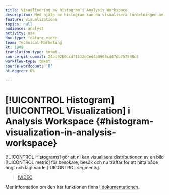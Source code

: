 ```yaml
---
title: Visualisering av histogram i Analysis Workspace
description: Med hjälp av histogram kan du visualisera fördelningen av ett mätvärde mellan besökare, besök och nu träffar för att hitta både värdefulla och värdefulla segment.
feature: visualizations
topics: null
audience: analyst
activity: use
doc-type: feature video
team: Technical Marketing
kt: 1909
translation-type: tm+mt
source-git-commit: 24ad92b0ccdf1112e3ed4a0968cd47db757598c3
workflow-type: tm+mt
source-wordcount: '0'
ht-degree: 0%

---
```



# [!UICONTROL Histogram] [!UICONTROL Visualization] i Analysis Workspace {#histogram-visualization-in-analysis-workspace}

[!UICONTROL Histograms] gör att ni kan visualisera distributionen av en bild [!UICONTROL metric] för besökare, besök och nu träffar för att hitta både högt och lågt värde [!UICONTROL segments].

>[!VIDEO](https://video.tv.adobe.com/v/23725/?quality=12)

Mer information om den här funktionen finns [i dokumentationen](https://marketing.adobe.com/resources/help/en_US/analytics/analysis-workspace/histogram.html).
